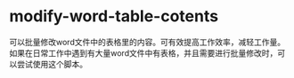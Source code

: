 # modify-word-table-cotents
可以批量修改word文件中的表格里的内容。可有效提高工作效率，减轻工作量。如果在日常工作中遇到有大量word文件中有表格，并且需要进行批量修改时，可以尝试使用这个脚本。

